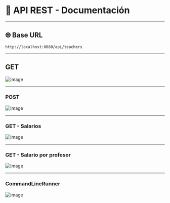 # 📘 API REST - Documentación

---

## 🌐 Base URL

```
http://localhost:8080/api/teachers
```

---

## GET

![image](https://github.com/user-attachments/assets/dfea7183-4c2f-421f-8786-aff2dd34a661)


---

### POST 

![image](https://github.com/user-attachments/assets/35beab24-736e-4c6d-ab9e-362cb5130d58)


---

### GET - Salarios

![image](https://github.com/user-attachments/assets/bd4d4464-b8af-4078-8512-cbd7dd4ca594)


---

### GET - Salario por profesor

![image](https://github.com/user-attachments/assets/729be111-d7cf-42d1-a1d9-b25899a5bfd6)


---

### CommandLineRunner

![image](https://github.com/user-attachments/assets/4e39e5b6-bda4-4464-8d35-2b2d75ac5cee)


